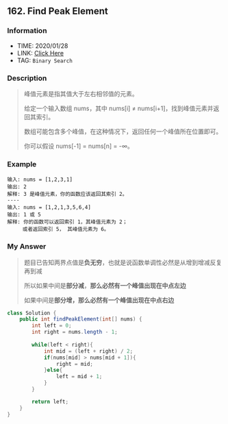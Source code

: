 ## 162. Find Peak Element

### Information

* TIME: 2020/01/28
* LINK: [Click Here](https://leetcode-cn.com/problems/find-peak-element/)
* TAG: `Binary Search`

### Description

> 峰值元素是指其值大于左右相邻值的元素。
>
> 给定一个输入数组 nums，其中 nums[i] ≠ nums[i+1]，找到峰值元素并返回其索引。
>
> 数组可能包含多个峰值，在这种情况下，返回任何一个峰值所在位置即可。
>
> 你可以假设 nums[-1] = nums[n] = -∞。
>

### Example

```text
输入: nums = [1,2,3,1]
输出: 2
解释: 3 是峰值元素，你的函数应该返回其索引 2。
----
输入: nums = [1,2,1,3,5,6,4]
输出: 1 或 5 
解释: 你的函数可以返回索引 1，其峰值元素为 2；
     或者返回索引 5， 其峰值元素为 6。
```

### My Answer

> 题目已告知两界点值是**负无穷**，也就是说函数单调性必然是从增到增减反复再到减
>
> 所以如果中间是**部分减**，**那么必然有一个峰值出现在中点左边**
>
> 如果中间是**部分增，那么必然有一个峰值出现在中点右边**

```java
class Solution {
    public int findPeakElement(int[] nums) {
        int left = 0;
        int right = nums.length - 1;
        
        while(left < right){
            int mid = (left + right) / 2;
            if(nums[mid] > nums[mid + 1]){
                right = mid;
            }else{
                left = mid + 1;
            }
        }

        return left;
    }
}
```
